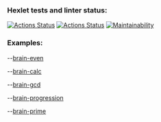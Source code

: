### Hexlet tests and linter status:
[![Actions Status](https://github.com/vvpeters/frontend-project-lvl1/workflows/hexlet-check/badge.svg)](https://github.com/vvpeters/frontend-project-lvl1/actions)
[![Actions Status](https://github.com/vvpeters/frontend-project-lvl1/workflows/Node%20CI/badge.svg)](https://github.com/vvpeters/frontend-project-lvl1/actions)
[![Maintainability](https://api.codeclimate.com/v1/badges/a99a88d28ad37a79dbf6/maintainability)](https://codeclimate.com/github/codeclimate/codeclimate/maintainability)

### Examples: 
 --[brain-even](https://asciinema.org/a/1t65ztA3g4HmBxMf09PtiA5Ex)

 --[brain-calc](https://asciinema.org/a/KMg88wgBLQkMOH2IogpoaJXI2)

 --[brain-gcd](https://asciinema.org/a/NzsnNoclkttuNHr0ZOof8fWqS)

 --[brain-progression](https://asciinema.org/a/nP5A0jHmtbbhOEfLsqcHrFKPH)

 --[brain-prime](https://asciinema.org/a/K21RYIGjFfGEvT1A9Trn3alcD)
